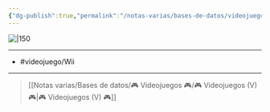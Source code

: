 ```yaml
---
{"dg-publish":true,"permalink":"/notas-varias/bases-de-datos/videojuegos/v-dragon-ball-revenge-of-king-piccolo/"}
---
```



![|150](https://images.igdb.com/igdb/image/upload/t_cover_big/co2ilp.jpg)

---

- #videojuego/Wii  

---

> [[Notas varias/Bases de datos/🎮 Videojuegos 🎮/🎮 Videojuegos (V) 🎮\|🎮 Videojuegos (V) 🎮]]